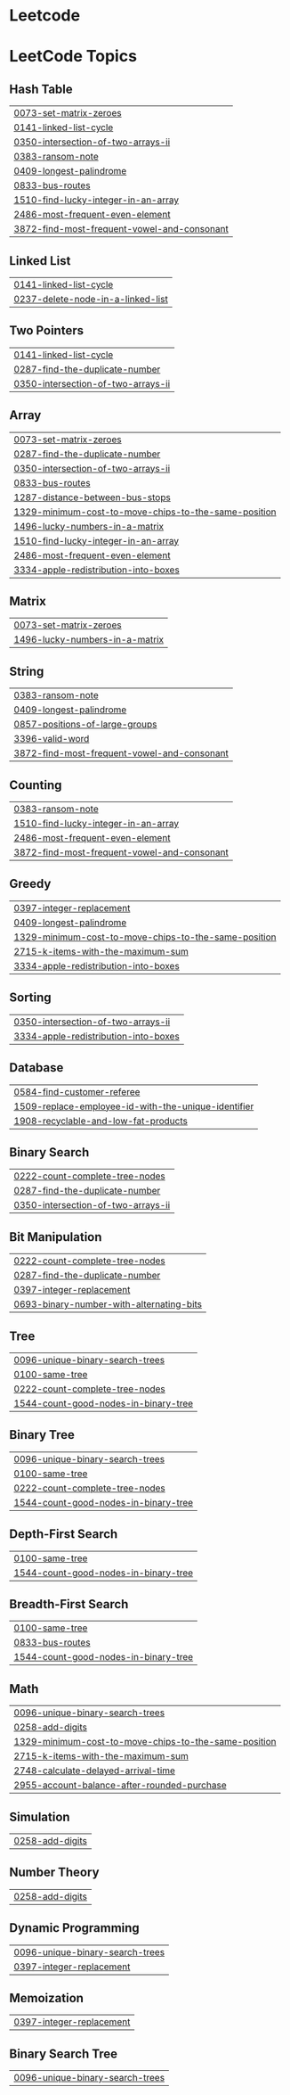 # Leetcode
<!---LeetCode Topics Start-->
# LeetCode Topics
## Hash Table
|  |
| ------- |
| [0073-set-matrix-zeroes](https://github.com/arulselvan02/Leetcode/tree/master/0073-set-matrix-zeroes) |
| [0141-linked-list-cycle](https://github.com/arulselvan02/Leetcode/tree/master/0141-linked-list-cycle) |
| [0350-intersection-of-two-arrays-ii](https://github.com/arulselvan02/Leetcode/tree/master/0350-intersection-of-two-arrays-ii) |
| [0383-ransom-note](https://github.com/arulselvan02/Leetcode/tree/master/0383-ransom-note) |
| [0409-longest-palindrome](https://github.com/arulselvan02/Leetcode/tree/master/0409-longest-palindrome) |
| [0833-bus-routes](https://github.com/arulselvan02/Leetcode/tree/master/0833-bus-routes) |
| [1510-find-lucky-integer-in-an-array](https://github.com/arulselvan02/Leetcode/tree/master/1510-find-lucky-integer-in-an-array) |
| [2486-most-frequent-even-element](https://github.com/arulselvan02/Leetcode/tree/master/2486-most-frequent-even-element) |
| [3872-find-most-frequent-vowel-and-consonant](https://github.com/arulselvan02/Leetcode/tree/master/3872-find-most-frequent-vowel-and-consonant) |
## Linked List
|  |
| ------- |
| [0141-linked-list-cycle](https://github.com/arulselvan02/Leetcode/tree/master/0141-linked-list-cycle) |
| [0237-delete-node-in-a-linked-list](https://github.com/arulselvan02/Leetcode/tree/master/0237-delete-node-in-a-linked-list) |
## Two Pointers
|  |
| ------- |
| [0141-linked-list-cycle](https://github.com/arulselvan02/Leetcode/tree/master/0141-linked-list-cycle) |
| [0287-find-the-duplicate-number](https://github.com/arulselvan02/Leetcode/tree/master/0287-find-the-duplicate-number) |
| [0350-intersection-of-two-arrays-ii](https://github.com/arulselvan02/Leetcode/tree/master/0350-intersection-of-two-arrays-ii) |
## Array
|  |
| ------- |
| [0073-set-matrix-zeroes](https://github.com/arulselvan02/Leetcode/tree/master/0073-set-matrix-zeroes) |
| [0287-find-the-duplicate-number](https://github.com/arulselvan02/Leetcode/tree/master/0287-find-the-duplicate-number) |
| [0350-intersection-of-two-arrays-ii](https://github.com/arulselvan02/Leetcode/tree/master/0350-intersection-of-two-arrays-ii) |
| [0833-bus-routes](https://github.com/arulselvan02/Leetcode/tree/master/0833-bus-routes) |
| [1287-distance-between-bus-stops](https://github.com/arulselvan02/Leetcode/tree/master/1287-distance-between-bus-stops) |
| [1329-minimum-cost-to-move-chips-to-the-same-position](https://github.com/arulselvan02/Leetcode/tree/master/1329-minimum-cost-to-move-chips-to-the-same-position) |
| [1496-lucky-numbers-in-a-matrix](https://github.com/arulselvan02/Leetcode/tree/master/1496-lucky-numbers-in-a-matrix) |
| [1510-find-lucky-integer-in-an-array](https://github.com/arulselvan02/Leetcode/tree/master/1510-find-lucky-integer-in-an-array) |
| [2486-most-frequent-even-element](https://github.com/arulselvan02/Leetcode/tree/master/2486-most-frequent-even-element) |
| [3334-apple-redistribution-into-boxes](https://github.com/arulselvan02/Leetcode/tree/master/3334-apple-redistribution-into-boxes) |
## Matrix
|  |
| ------- |
| [0073-set-matrix-zeroes](https://github.com/arulselvan02/Leetcode/tree/master/0073-set-matrix-zeroes) |
| [1496-lucky-numbers-in-a-matrix](https://github.com/arulselvan02/Leetcode/tree/master/1496-lucky-numbers-in-a-matrix) |
## String
|  |
| ------- |
| [0383-ransom-note](https://github.com/arulselvan02/Leetcode/tree/master/0383-ransom-note) |
| [0409-longest-palindrome](https://github.com/arulselvan02/Leetcode/tree/master/0409-longest-palindrome) |
| [0857-positions-of-large-groups](https://github.com/arulselvan02/Leetcode/tree/master/0857-positions-of-large-groups) |
| [3396-valid-word](https://github.com/arulselvan02/Leetcode/tree/master/3396-valid-word) |
| [3872-find-most-frequent-vowel-and-consonant](https://github.com/arulselvan02/Leetcode/tree/master/3872-find-most-frequent-vowel-and-consonant) |
## Counting
|  |
| ------- |
| [0383-ransom-note](https://github.com/arulselvan02/Leetcode/tree/master/0383-ransom-note) |
| [1510-find-lucky-integer-in-an-array](https://github.com/arulselvan02/Leetcode/tree/master/1510-find-lucky-integer-in-an-array) |
| [2486-most-frequent-even-element](https://github.com/arulselvan02/Leetcode/tree/master/2486-most-frequent-even-element) |
| [3872-find-most-frequent-vowel-and-consonant](https://github.com/arulselvan02/Leetcode/tree/master/3872-find-most-frequent-vowel-and-consonant) |
## Greedy
|  |
| ------- |
| [0397-integer-replacement](https://github.com/arulselvan02/Leetcode/tree/master/0397-integer-replacement) |
| [0409-longest-palindrome](https://github.com/arulselvan02/Leetcode/tree/master/0409-longest-palindrome) |
| [1329-minimum-cost-to-move-chips-to-the-same-position](https://github.com/arulselvan02/Leetcode/tree/master/1329-minimum-cost-to-move-chips-to-the-same-position) |
| [2715-k-items-with-the-maximum-sum](https://github.com/arulselvan02/Leetcode/tree/master/2715-k-items-with-the-maximum-sum) |
| [3334-apple-redistribution-into-boxes](https://github.com/arulselvan02/Leetcode/tree/master/3334-apple-redistribution-into-boxes) |
## Sorting
|  |
| ------- |
| [0350-intersection-of-two-arrays-ii](https://github.com/arulselvan02/Leetcode/tree/master/0350-intersection-of-two-arrays-ii) |
| [3334-apple-redistribution-into-boxes](https://github.com/arulselvan02/Leetcode/tree/master/3334-apple-redistribution-into-boxes) |
## Database
|  |
| ------- |
| [0584-find-customer-referee](https://github.com/arulselvan02/Leetcode/tree/master/0584-find-customer-referee) |
| [1509-replace-employee-id-with-the-unique-identifier](https://github.com/arulselvan02/Leetcode/tree/master/1509-replace-employee-id-with-the-unique-identifier) |
| [1908-recyclable-and-low-fat-products](https://github.com/arulselvan02/Leetcode/tree/master/1908-recyclable-and-low-fat-products) |
## Binary Search
|  |
| ------- |
| [0222-count-complete-tree-nodes](https://github.com/arulselvan02/Leetcode/tree/master/0222-count-complete-tree-nodes) |
| [0287-find-the-duplicate-number](https://github.com/arulselvan02/Leetcode/tree/master/0287-find-the-duplicate-number) |
| [0350-intersection-of-two-arrays-ii](https://github.com/arulselvan02/Leetcode/tree/master/0350-intersection-of-two-arrays-ii) |
## Bit Manipulation
|  |
| ------- |
| [0222-count-complete-tree-nodes](https://github.com/arulselvan02/Leetcode/tree/master/0222-count-complete-tree-nodes) |
| [0287-find-the-duplicate-number](https://github.com/arulselvan02/Leetcode/tree/master/0287-find-the-duplicate-number) |
| [0397-integer-replacement](https://github.com/arulselvan02/Leetcode/tree/master/0397-integer-replacement) |
| [0693-binary-number-with-alternating-bits](https://github.com/arulselvan02/Leetcode/tree/master/0693-binary-number-with-alternating-bits) |
## Tree
|  |
| ------- |
| [0096-unique-binary-search-trees](https://github.com/arulselvan02/Leetcode/tree/master/0096-unique-binary-search-trees) |
| [0100-same-tree](https://github.com/arulselvan02/Leetcode/tree/master/0100-same-tree) |
| [0222-count-complete-tree-nodes](https://github.com/arulselvan02/Leetcode/tree/master/0222-count-complete-tree-nodes) |
| [1544-count-good-nodes-in-binary-tree](https://github.com/arulselvan02/Leetcode/tree/master/1544-count-good-nodes-in-binary-tree) |
## Binary Tree
|  |
| ------- |
| [0096-unique-binary-search-trees](https://github.com/arulselvan02/Leetcode/tree/master/0096-unique-binary-search-trees) |
| [0100-same-tree](https://github.com/arulselvan02/Leetcode/tree/master/0100-same-tree) |
| [0222-count-complete-tree-nodes](https://github.com/arulselvan02/Leetcode/tree/master/0222-count-complete-tree-nodes) |
| [1544-count-good-nodes-in-binary-tree](https://github.com/arulselvan02/Leetcode/tree/master/1544-count-good-nodes-in-binary-tree) |
## Depth-First Search
|  |
| ------- |
| [0100-same-tree](https://github.com/arulselvan02/Leetcode/tree/master/0100-same-tree) |
| [1544-count-good-nodes-in-binary-tree](https://github.com/arulselvan02/Leetcode/tree/master/1544-count-good-nodes-in-binary-tree) |
## Breadth-First Search
|  |
| ------- |
| [0100-same-tree](https://github.com/arulselvan02/Leetcode/tree/master/0100-same-tree) |
| [0833-bus-routes](https://github.com/arulselvan02/Leetcode/tree/master/0833-bus-routes) |
| [1544-count-good-nodes-in-binary-tree](https://github.com/arulselvan02/Leetcode/tree/master/1544-count-good-nodes-in-binary-tree) |
## Math
|  |
| ------- |
| [0096-unique-binary-search-trees](https://github.com/arulselvan02/Leetcode/tree/master/0096-unique-binary-search-trees) |
| [0258-add-digits](https://github.com/arulselvan02/Leetcode/tree/master/0258-add-digits) |
| [1329-minimum-cost-to-move-chips-to-the-same-position](https://github.com/arulselvan02/Leetcode/tree/master/1329-minimum-cost-to-move-chips-to-the-same-position) |
| [2715-k-items-with-the-maximum-sum](https://github.com/arulselvan02/Leetcode/tree/master/2715-k-items-with-the-maximum-sum) |
| [2748-calculate-delayed-arrival-time](https://github.com/arulselvan02/Leetcode/tree/master/2748-calculate-delayed-arrival-time) |
| [2955-account-balance-after-rounded-purchase](https://github.com/arulselvan02/Leetcode/tree/master/2955-account-balance-after-rounded-purchase) |
## Simulation
|  |
| ------- |
| [0258-add-digits](https://github.com/arulselvan02/Leetcode/tree/master/0258-add-digits) |
## Number Theory
|  |
| ------- |
| [0258-add-digits](https://github.com/arulselvan02/Leetcode/tree/master/0258-add-digits) |
## Dynamic Programming
|  |
| ------- |
| [0096-unique-binary-search-trees](https://github.com/arulselvan02/Leetcode/tree/master/0096-unique-binary-search-trees) |
| [0397-integer-replacement](https://github.com/arulselvan02/Leetcode/tree/master/0397-integer-replacement) |
## Memoization
|  |
| ------- |
| [0397-integer-replacement](https://github.com/arulselvan02/Leetcode/tree/master/0397-integer-replacement) |
## Binary Search Tree
|  |
| ------- |
| [0096-unique-binary-search-trees](https://github.com/arulselvan02/Leetcode/tree/master/0096-unique-binary-search-trees) |
<!---LeetCode Topics End-->